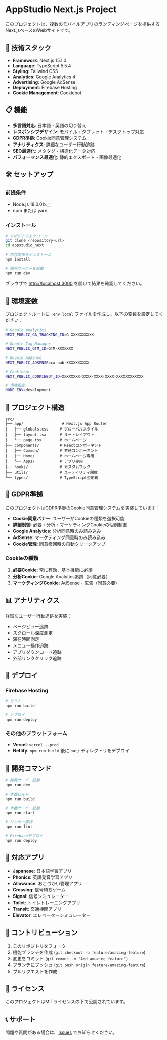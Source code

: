 # AppStudio Next.js Project

このプロジェクトは、複数のモバイルアプリのランディングページを提供するNext.jsベースのWebサイトです。

## 🚀 技術スタック

- **Framework**: Next.js 15.1.0
- **Language**: TypeScript 5.5.4
- **Styling**: Tailwind CSS
- **Analytics**: Google Analytics 4
- **Advertising**: Google AdSense
- **Deployment**: Firebase Hosting
- **Cookie Management**: Cookiebot

## 📋 機能

- **多言語対応**: 日本語・英語の切り替え
- **レスポンシブデザイン**: モバイル・タブレット・デスクトップ対応
- **GDPR準拠**: Cookie同意管理システム
- **アナリティクス**: 詳細なユーザー行動追跡
- **SEO最適化**: メタタグ・構造化データ対応
- **パフォーマンス最適化**: 静的エクスポート・画像最適化

## 🛠️ セットアップ

### 前提条件

- Node.js 18.0.0以上
- npm または yarn

### インストール

```bash
# リポジトリをクローン
git clone <repository-url>
cd appstudio_next

# 依存関係をインストール
npm install

# 開発サーバーを起動
npm run dev
```

ブラウザで [http://localhost:3000](http://localhost:3000) を開いて結果を確認してください。

## 🔧 環境変数

プロジェクトルートに `.env.local` ファイルを作成し、以下の変数を設定してください：

```bash
# Google Analytics
NEXT_PUBLIC_GA_TRACKING_ID=G-XXXXXXXXXX

# Google Tag Manager
NEXT_PUBLIC_GTM_ID=GTM-XXXXXXX

# Google AdSense
NEXT_PUBLIC_ADSENSE=ca-pub-XXXXXXXXXX

# Cookiebot
NEXT_PUBLIC_COOKIEBOT_ID=XXXXXXXX-XXXX-XXXX-XXXX-XXXXXXXXXXXX

# 環境設定
NODE_ENV=development
```

## 📁 プロジェクト構造

```
src/
├── app/                 # Next.js App Router
│   ├── globals.css     # グローバルスタイル
│   ├── layout.tsx      # ルートレイアウト
│   └── page.tsx        # ホームページ
├── components/         # Reactコンポーネント
│   ├── Common/         # 共通コンポーネント
│   ├── Home/           # ホームページ専用
│   └── Apps/           # アプリ専用
├── hooks/              # カスタムフック
├── utils/              # ユーティリティ関数
└── types/              # TypeScript型定義
```

## 🍪 GDPR準拠

このプロジェクトはGDPR準拠のCookie同意管理システムを実装しています：

- **Cookie同意バナー**: ユーザーがCookieの種類を選択可能
- **詳細制御**: 必要・分析・マーケティングCookieの個別制御
- **Google Analytics**: 分析同意時のみ読み込み
- **AdSense**: マーケティング同意時のみ読み込み
- **Cookie管理**: 同意撤回時の自動クリーンアップ

### Cookieの種類

1. **必要Cookie**: 常に有効、基本機能に必須
2. **分析Cookie**: Google Analytics追跡（同意必要）
3. **マーケティングCookie**: AdSense・広告（同意必要）

## 📊 アナリティクス

詳細なユーザー行動追跡を実装：

- ページビュー追跡
- スクロール深度測定
- 滞在時間測定
- メニュー操作追跡
- アプリダウンロード追跡
- 外部リンククリック追跡

## 🚀 デプロイ

### Firebase Hosting

```bash
# ビルド
npm run build

# デプロイ
npm run deploy
```

### その他のプラットフォーム

- **Vercel**: `vercel --prod`
- **Netlify**: `npm run build` 後に `out/` ディレクトリをデプロイ

## 🧪 開発コマンド

```bash
# 開発サーバー起動
npm run dev

# 本番ビルド
npm run build

# 本番サーバー起動
npm run start

# リンター実行
npm run lint

# Firebaseデプロイ
npm run deploy
```

## 📱 対応アプリ

- **Japanese**: 日本語学習アプリ
- **Phonics**: 英語発音学習アプリ
- **Allowance**: おこづかい管理アプリ
- **Crossing**: 信号待ちゲーム
- **Signal**: 信号シミュレーター
- **Toilet**: トイレトレーニングアプリ
- **Transit**: 交通機関アプリ
- **Elevator**: エレベーターシミュレーター

## 🤝 コントリビューション

1. このリポジトリをフォーク
2. 機能ブランチを作成 (`git checkout -b feature/amazing-feature`)
3. 変更をコミット (`git commit -m 'Add amazing feature'`)
4. ブランチにプッシュ (`git push origin feature/amazing-feature`)
5. プルリクエストを作成

## 📄 ライセンス

このプロジェクトはMITライセンスの下で公開されています。

## 📞 サポート

問題や質問がある場合は、[Issues](https://github.com/your-repo/issues) でお知らせください。
